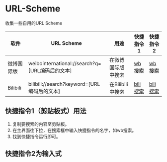 # URL-Scheme
收集一些自用的URL Scheme

软件|URL Scheme|用途|快捷指令1|快捷指令2
|---|---|---|---|---|
微博国际版|weibointernational://search?q=[URL编码后的文本]|在微博国际版中搜索|[wb搜索](https://www.icloud.com/shortcuts/c8e472d5117842e3aba32a1c898dc0f1)|[wb搜索](https://www.icloud.com/shortcuts/b02a60e366764108a331c511552c4bf6)
Bilibili|bilibili://search?keyword=[URL编码后的文本]|在Bilibili中搜索|[bili搜索](https://www.icloud.com/shortcuts/1182fb02856340ada8da8208f336a374)|[bili搜索](https://www.icloud.com/shortcuts/442c081f3eb4432a9dd93829214476d1)

## 快捷指令1（剪贴板式）用法
1. 复制要搜索的内容至剪贴板。
2. 在主界面往下拉，在搜索框中输入快捷指令的名字，如wb搜索。
3. 找到快捷指令运行即可。

## 快捷指令2为输入式

